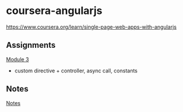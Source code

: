 # coursera-angularjs
https://www.coursera.org/learn/single-page-web-apps-with-angularjs

## Assignments

[Module 3](https://pepo100.github.io/coursera-angularjs/module3-solution/) 
- custom directive + controller, async call, constants


## Notes
[Notes](https://pepo100.github.io/coursera-angularjs/notes/Notes.html)